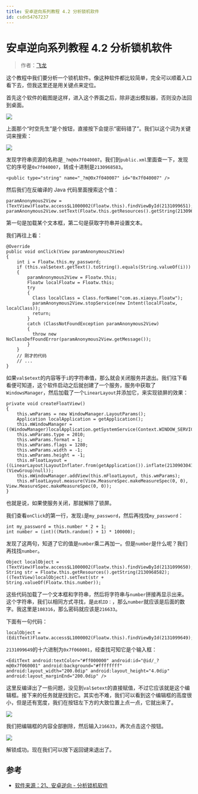 ```yaml
---
title: 安卓逆向系列教程 4.2 分析锁机软件
id: csdn54767237
---
```


# 安卓逆向系列教程 4.2 分析锁机软件

> 作者：[飞龙](https://github.com/wizardforcel)

这个教程中我们要分析一个锁机软件。像这种软件都比较简单，完全可以顺着入口看下去，但我这里还是用关键点来定位。

首先这个软件的截图是这样，进入这个界面之后，除非退出模拟器，否则没办法回到桌面。

![](../img/49f780394467bcb8e55ec235d2cde44f.png)

上面那个“时空先生”是个按钮，直接按下会提示“密码错了”。我们以这个词为关键词来搜索：

![](../img/05cc4495bc8dee32d4bdd55d740a6215.png)

发现字符串资源的名称是`_?m@0x7f040007`。我们到`public.xml`里面查一下，发现它的序号是`0x7f040007`，转成十进制是`2130968583`。

```
<public type="string" name="_?m@0x7f040007" id="0x7f040007" />
```

然后我们在反编译的 Java 代码里面搜索这个值：

```
paramAnonymous2View = (TextView)Floatw.access$L1000002(Floatw.this).findViewById(2131099651);
paramAnonymous2View.setText(Floatw.this.getResources().getString(2130968583));
```

第一句是加载某个文本框，第二句是获取字符串并设置文本。

我们再往上看：

```
@Override
public void onClick(View paramAnonymous2View)
{
    int i = Floatw.this.my_password;
    if (this.val$etext.getText().toString().equals(String.valueOf(i)))
    {
        paramAnonymous2View = Floatw.this;
        Floatw localFloatw = Floatw.this;
        try
        {
          Class localClass = Class.forName("com.as.xiaoyu.Floatw");
          paramAnonymous2View.stopService(new Intent(localFloatw, localClass));
          return;
        }
        catch (ClassNotFoundException paramAnonymous2View)
        {
          throw new NoClassDefFoundError(paramAnonymous2View.getMessage());
        }
    }
    // 刚才的代码
    // ...
}
```

如果`val$etext`的内容等于`i`的字符串值，那么就会关闭服务并退出。我们往下看看便可知道，这个软件启动之后就创建了一个服务，服务中获取了`WindowsManager`，然后加载了一个`LinearLayout`并添加它，来实现锁屏的效果：

```
private void createFloatView()
{
    this.wmParams = new WindowManager.LayoutParams();
    Application localApplication = getApplication();
    this.mWindowManager = ((WindowManager)localApplication.getSystemService(Context.WINDOW_SERVICE));
    this.wmParams.type = 2010;
    this.wmParams.format = 1;
    this.wmParams.flags = 1280;
    this.wmParams.width = -1;
    this.wmParams.height = -1;
    this.mFloatLayout = ((LinearLayout)LayoutInflater.from(getApplication()).inflate(2130903041, (ViewGroup)null));
    this.mWindowManager.addView(this.mFloatLayout, this.wmParams);
    this.mFloatLayout.measure(View.MeasureSpec.makeMeasureSpec(0, 0), View.MeasureSpec.makeMeasureSpec(0, 0));
}
```

也就是说，如果使服务关闭，那就解除了锁屏。

我们查看`onClick`的第一行，发现`i`是`my_password`，然后再找找`my_password`：

```
int my_password = this.number * 2 + 1;
int number = (int)((Math.random() + 1) * 100000);
```

发现了这两句，知道了它的值是`number`乘二再加一。但是`number`是什么呢？我们再找找`number`。

```
Object localObject = (TextView)Floatw.access$L1000002(Floatw.this).findViewById(2131099650);
String str = Floatw.this.getResources().getString(2130968582);
((TextView)localObject).setText(str + String.valueOf(Floatw.this.number));
```

这些代码加载了一个文本框和字符串，然后将字符串与`number`拼接再显示出来。这个字符串，我们以相同方式寻找，是`此机ID：`，那么`number`就应该是后面的数字。我这里是`108316`，那么密码就应该是`216633`。

下面有一句代码：

```
localObject = (EditText)Floatw.access$L1000002(Floatw.this).findViewById(2131099649);
```

`2131099649`的十六进制为`0x7f060001`，经查找可知它是个输入框：

```
<EditText android:textColor="#ff000000" android:id="@id/_?m@0x7f060001" android:background="#ffffffff" android:layout_width="200.0dip" android:layout_height="4.0dip" android:layout_marginEnd="200.0dip" />
```

这里反编译出了一些问题，没见到`val$etext`的直接赋值，不过它应该就是这个编辑框。接下来的任务就是找到它。其实也不难，我们可以看到这个编辑框的高度很小，但是还有宽度，我们在按钮左下方的大致位置上点一点，它就出来了。

![](../img/fd6f31841bc2bae6923ee987907d968e.png)

我们把编辑框的内容全部删除，然后输入`216633`，再次点击这个按钮。

![](../img/f1fd03d2256336ebc95e41e7682226e5.png)

解锁成功。现在我们可以按下返回键来退出了。

## 参考

*   [软件来源：21、安卓逆向 - 分析锁机软件](http://www.xuepojie.com/thread-27091-1-1.html)